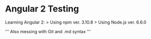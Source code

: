 # Angular 2 Testing
Learning Angular 2:
    > Using npm ver. 3.10.8
    > Using Node.js ver. 6.6.0

'''
Also messing with Git and .md syntax
'''